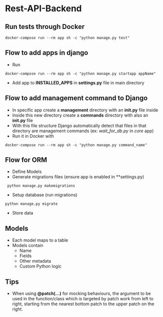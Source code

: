# Rest-API-Backend

## Run tests through Docker
```shell
docker-compose run --rm app sh -c "python manage.py test"
```

## Flow to add apps in django
* Run 
```shell
docker-compose run --rm app sh -c "python manage.py startapp appName"  
```
* Add app to **INSTALLED_APPS** in **settings.py** file in main directory

## Flow to add management command to Django
* In specific app create a **management** directory with an **__init__.py** file inside
* Inside this new directory create a **commands** directory with also an **__init__.py** file
* With this file structure Django automatically detect that files in that directory are management commands (ex: *wait_for_db.py* in *core* app)
* Run it in Docker with 
```shell
docker-compose run --rm app sh -c "python manage.py command_name"
```

## Flow for ORM
* Define Models
* Generate migrations files (ensure app is enabled in **settings.py) 
```shell
 python manage.py makemigrations
```
* Setup database (run migrations)
```shell
python manage.py migrate
```
* Store data

## Models 
* Each model maps to a table
* Models contain
  * Name
  * Fields
  * Other metadata
  * Custom Python logic


## Tips
* When using **@patch(...)** for mocking behaviours, the argument to be used in the function/class which is targeted by patch work from left to right, starting from the nearest bottom patch to the upper patch on the right.